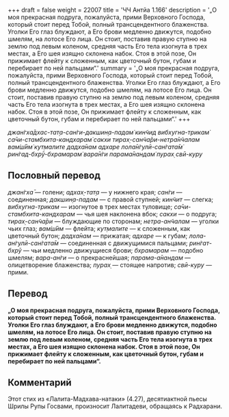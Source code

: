 +++
draft = false
weight = 22007
title = 'ЧЧ Антйа 1.166'
description = '„О моя прекрасная подруга, пожалуйста, прими Верховного Господа, который стоит перед Тобой, полный трансцендентного блаженства. Уголки Его глаз блуждают, а Его брови медленно движутся, подобно шмелям, на лотосе Его лица. Он стоит, поставив правую ступню на землю под левым коленом, средняя часть Его тела изогнута в трех местах, а Его шея изящно склонена набок. Стоя в этой позе, Он прижимает флейту к сложенным, как цветочный бутон, губам и перебирает по ней пальцами“.'
summary = '„О моя прекрасная подруга, пожалуйста, прими Верховного Господа, который стоит перед Тобой, полный трансцендентного блаженства. Уголки Его глаз блуждают, а Его брови медленно движутся, подобно шмелям, на лотосе Его лица. Он стоит, поставив правую ступню на землю под левым коленом, средняя часть Его тела изогнута в трех местах, а Его шея изящно склонена набок. Стоя в этой позе, Он прижимает флейту к сложенным, как цветочный бутон, губам и перебирает по ней пальцами“.'
+++

_джан̇гха̄дхас-тат̣а-сан̇ги-дакшин̣а-падам̇ кин̃чид вибхугна-трикам̇  
са̄чи-стамбхита-кандхарам̇ сакхи тирах̣-сан̃ча̄ри-нетра̄н̃чалам  
вам̇ш́ӣм̇ кут̣малите дадха̄нам адхаре лола̄н̇гулӣ-сан̇гата̄м̇  
рин̇гад-бхрӯ-бхрамарам̇ вара̄н̇ги парама̄нандам̇ пурах̣ свӣ-куру_

## Пословный перевод

_джан̇гха̄_ — голени; _адхах̣_\-_тат̣а_ — у нижнего края; _сан̇ги_ — соединенная; _дакшин̣а_\-_падам_ — с правой ступней; _кин̃чит_ — слегка; _вибхугна_\-_трикам_ — изогнутое в трех местах туловище; _са̄чи_\-_стамбхита_\-_кандхарам_ — чья шея наклонена вбок; _сакхи_ — о подруга; _тирах̣_\-_сан̃ча̄ри_ — блуждающие по сторонам; _нетра_\-_ан̃чалам_ — уголки чьих глаз; _вам̇ш́ӣм_ — флейта; _кут̣малите_ — к сложенным, как цветочный бутон; _дадха̄нам_ — прижатая; _адхаре_ — к губам; _лола_\-_ан̇гулӣ_\-_сан̇гата̄м_ — соединенная с движущимися пальцами; _рин̇гат_\-_бхрӯ_ — чьи медленно движущиеся брови; _бхрамарам_ — подобно шмелям; _вара_\-_ан̇ги_ — о прекраснейшая; _парама_\-_а̄нандам_ — олицетворение блаженства; _пурах̣_ — стоящее напротив; _свӣ_\-_куру_ — прими.

## Перевод

**„О моя прекрасная подруга, пожалуйста, прими Верховного Господа, который стоит перед Тобой, полный трансцендентного блаженства. Уголки Его глаз блуждают, а Его брови медленно движутся, подобно шмелям, на лотосе Его лица. Он стоит, поставив правую ступню на землю под левым коленом, средняя часть Его тела изогнута в трех местах, а Его шея изящно склонена набок. Стоя в этой позе, Он прижимает флейту к сложенным, как цветочный бутон, губам и перебирает по ней пальцами“.**

## Комментарий

Этот стих из «Лалита-Мадхава-натаки» (4.27), десятиактной пьесы Шрилы Рупы Госвами, произносит Лалитадеви, обращаясь к Радхарани.
